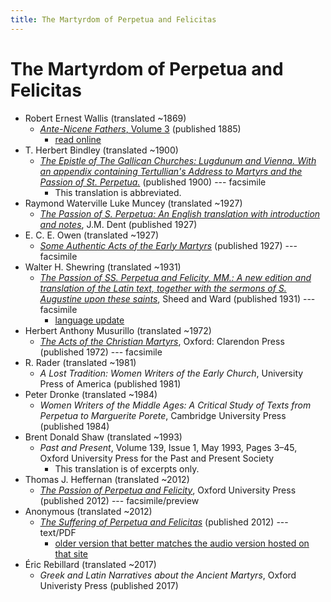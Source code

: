 ```yaml
---
title: The Martyrdom of Perpetua and Felicitas
---
```


# The Martyrdom of Perpetua and Felicitas

* Robert Ernest Wallis (translated ~1869)
  * [*Ante-Nicene Fathers*, Volume 3](anf.html) (published 1885)
    * [read online](https://ccel.org/ccel/schaff/anf03/anf03.vi.vi.html)
* T. Herbert Bindley (translated ~1900)
  * [*The Epistle of The Gallican Churches: Lugdunum and Vienna. With an appendix containing Tertullian's Address to Martyrs and the Passion of St. Perpetua.*](https://archive.org/details/epistleofgallica00tertuoft) (published 1900) --- facsimile
    * This translation is abbreviated.
* Raymond Waterville Luke Muncey (translated ~1927)
  * [*The Passion of S. Perpetua: An English translation with introduction and notes*](perpetua_muncey.html), J.M. Dent (published 1927)
* E. C. E. Owen (translated ~1927)
  * [*Some Authentic Acts of the Early Martyrs*](someauthenticactsoftheearlymartyrs.html) (published 1927) --- facsimile
* Walter H. Shewring (translated ~1931)
  * [*The Passion of SS. Perpetua and Felicity, MM.: A new edition and translation of the Latin text, together with the sermons of S. Augustine upon these saints*](https://archive.org/details/passionofssperpe00perp), Sheed and Ward (published 1931) --- facsimile
    * [language update](https://sourcebooks.fordham.edu/source/perpetua.asp)
* Herbert Anthony Musurillo (translated ~1972)
  * [*The Acts of the Christian Martyrs*](https://www.scribd.com/document/249295097/Musurillo-Acts-of-the-Christian-Martyrs), Oxford: Clarendon Press (published 1972) --- facsimile
* R. Rader (translated ~1981)
  * *A Lost Tradition: Women Writers of the Early Church*, University Press of America (published 1981)
* Peter Dronke (translated ~1984)
  * *Women Writers of the Middle Ages: A Critical Study of Texts from Perpetua to Marguerite Porete*, Cambridge University Press (published 1984)
* Brent Donald Shaw (translated ~1993)
  * *Past and Present*, Volume 139, Issue 1, May 1993, Pages 3–45, Oxford University Press for the Past and Present Society
    * This translation is of excerpts only.
* Thomas J. Heffernan (translated ~2012)
  * [*The Passion of Perpetua and Felicity*](https://books.google.com/books?id=9XA0xaGW1t8C), Oxford University Press (published 2012) --- facsimile/preview
* Anonymous (translated ~2012)
  * [*The Suffering of Perpetua and Felicitas*](http://www.biblicalaudio.com/perpetua.htm) (published 2012) --- text/PDF
    * [older version that better matches the audio version hosted on that site](perpetua_biblicalaudio_2016.pdf)
* Éric Rebillard (translated ~2017)
  * *Greek and Latin Narratives about the Ancient Martyrs*, Oxford Univeristy Press (published 2017)

